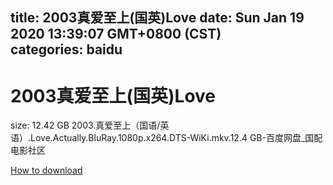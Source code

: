 
title: 2003真爱至上(国英)Love
date: Sun Jan 19 2020 13:39:07 GMT+0800 (CST)    
categories: baidu
---

# 2003真爱至上(国英)Love
size: 12.42 GB
 2003.真爱至上（国语/英语）.Love.Actually.BluRay.1080p.x264.DTS-WiKi.mkv.12.4 GB-百度网盘_国配电影社区
 

[How to download](https://bpcam.bemobtrk.com/go/2ceec3aa-1ca2-46d6-b9ff-aaa5c184517c?jno=3170)